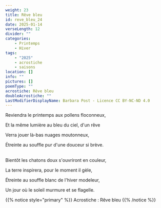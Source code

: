 ```yaml
---
weight: 23
title: Rêve bleu
id: reve_bleu_24
date: 2025-01-14
verseLength: 12
divider: ""
categories:
    - Printemps
    - Hiver
tags:
    - "2025"
    - acrostiche
    - saisons
location: []
info: ""
pictures: []
poemType: ""
acrostiche: Rêve bleu
doubleAcrostiche: ""
LastModifierDisplayName: Barbara Post - Licence CC BY-NC-ND 4.0
---
```

Reviendra le printemps aux pollens floconneux,

Et la même lumière au bleu du ciel, d'un rêve 

Verra jouer là-bas nuages moutonneux,

Étreinte au souffle pur d'une douceur si brève.

 \
Bientôt les chatons doux s'ouvriront en couleur,

La terre inspirera, pour le moment il gèle,

Étreinte au souffle blanc de l'hiver modeleur,

Un jour où le soleil murmure et se flagelle.

<!-- FM:Snippet:Start data:{"id":"_simpleNotice","fields":[{"name":"content","value":"Acrostiche : Rêve bleu"}]} -->
{{% notice style="primary" %}}
Acrostiche : Rêve bleu
{{% /notice %}}
<!-- FM:Snippet:End -->